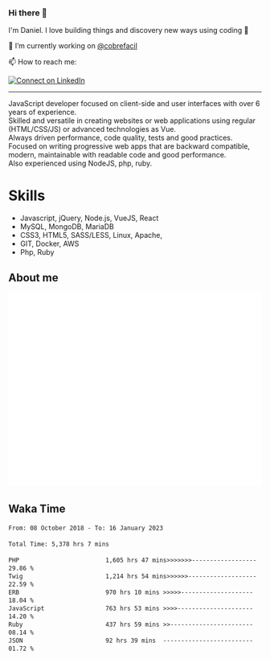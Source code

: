 ### Hi there 👋

I'm Daniel. I love building things and discovery new ways using coding :raised_hands: 

🔭 I’m currently working on [@cobrefacil](https://www.cobrefacil.com.br/)

📫 How to reach me:

[![Connect on LinkedIn](https://img.shields.io/badge/--linkedin?label=LinkedIn&logo=LinkedIn&style=social)](https://www.linkedin.com/in/daniel-cerverizzo/)

---

JavaScript developer focused on client-side and user interfaces with over 6 years of experience.  
Skilled and versatile in creating websites or web applications using regular (HTML/CSS/JS) or advanced technologies as Vue.  
Always driven performance, code quality, tests and good practices.  
 Focused on writing progressive web apps that are backward compatible, modern, maintainable with readable code and good performance.  
Also experienced using NodeJS, php, ruby. 


# Skills

 - Javascript, jQuery, Node.js, VueJS, React
 - MySQL, MongoDB, MariaDB    
 - CSS3, HTML5, SASS/LESS,  Linux, Apache,
 - GIT, Docker, AWS
 - Php, Ruby

## About me

![Metrics](/github-metrics.svg)

## Waka Time

<!--START_SECTION:waka-->

```text
From: 08 October 2018 - To: 16 January 2023

Total Time: 5,378 hrs 7 mins

PHP                        1,605 hrs 47 mins>>>>>>>------------------   29.86 %
Twig                       1,214 hrs 54 mins>>>>>>-------------------   22.59 %
ERB                        970 hrs 10 mins >>>>>--------------------   18.04 %
JavaScript                 763 hrs 53 mins >>>>---------------------   14.20 %
Ruby                       437 hrs 59 mins >>-----------------------   08.14 %
JSON                       92 hrs 39 mins  -------------------------   01.72 %
```

<!--END_SECTION:waka-->

